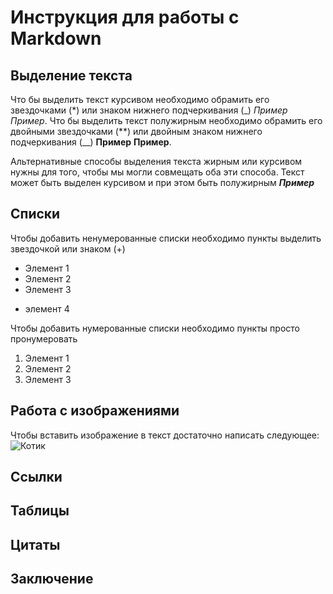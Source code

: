#  Инструкция для работы с Markdown

## Выделение текста
Что бы выделить текст курсивом необходимо обрамить его звездочками (*) или знаком нижнего подчеркивания (_) _Пример_ *Пример*.
Что бы выделить текст полужирным необходимо обрамить его двойными звездочками (**) или двойным знаком нижнего подчеркивания (__) __Пример__ **Пример**.

Альтернативные способы выделения текста жирным или курсивом нужны для того, чтобы мы могли совмещать оба эти способа. Текст может быть выделен курсивом и при этом быть полужирным _**Пример**_


## Списки
Чтобы добавить ненумерованные списки необходимо пункты выделить звездочкой или знаком (+)
* Элемент 1
* Элемент 2
* Элемент 3
+ элемент 4


Чтобы добавить нумерованные списки необходимо пункты просто пронумеровать
1. Элемент 1
2. Элемент 2
3. Элемент 3

## Работа с изображениями
Чтобы вставить изображение в текст достаточно написать следующее: 
![Котик](image.jpg)

## Ссылки

## Таблицы

## Цитаты

## Заключение